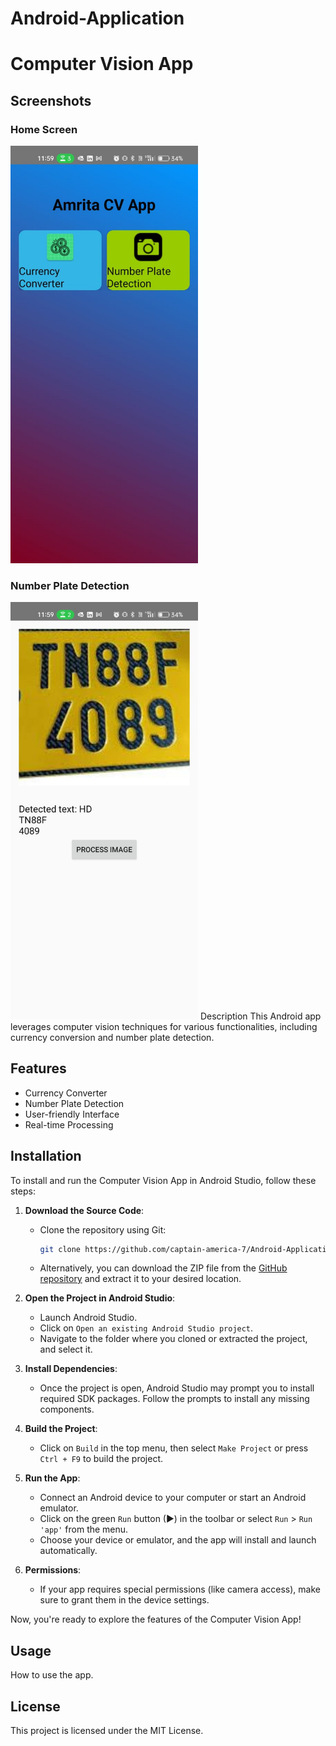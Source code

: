 # Android-Application
# Computer Vision App

## Screenshots

### Home Screen
<img src="/ScreenShots/1.jpg" alt="Home Screen" width="300"/>

### Number Plate Detection
<img src="/ScreenShots/2.jpg" alt="Number Plate Detection" width="300"/>
Description
This Android app leverages computer vision techniques for various functionalities, including currency conversion and number plate detection.

## Features
- Currency Converter
- Number Plate Detection
- User-friendly Interface
- Real-time Processing

## Installation

To install and run the Computer Vision App in Android Studio, follow these steps:

1. **Download the Source Code**:
   - Clone the repository using Git:
     ```bash
     git clone https://github.com/captain-america-7/Android-Application.git
     ```
   - Alternatively, you can download the ZIP file from the [GitHub repository](https://github.com/captain-america-7/Android-Application) and extract it to your desired location.

2. **Open the Project in Android Studio**:
   - Launch Android Studio.
   - Click on `Open an existing Android Studio project`.
   - Navigate to the folder where you cloned or extracted the project, and select it.

3. **Install Dependencies**:
   - Once the project is open, Android Studio may prompt you to install required SDK packages. Follow the prompts to install any missing components.

4. **Build the Project**:
   - Click on `Build` in the top menu, then select `Make Project` or press `Ctrl + F9` to build the project.

5. **Run the App**:
   - Connect an Android device to your computer or start an Android emulator.
   - Click on the green `Run` button (▶) in the toolbar or select `Run` > `Run 'app'` from the menu.
   - Choose your device or emulator, and the app will install and launch automatically.

6. **Permissions**:
   - If your app requires special permissions (like camera access), make sure to grant them in the device settings.

Now, you're ready to explore the features of the Computer Vision App!

## Usage
How to use the app.

## License
This project is licensed under the MIT License.
